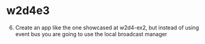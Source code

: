 # w2d4e3
6) Create an app like the one showcased at w2d4-ex2, but instead of using event bus you are going to use the local broadcast manager
